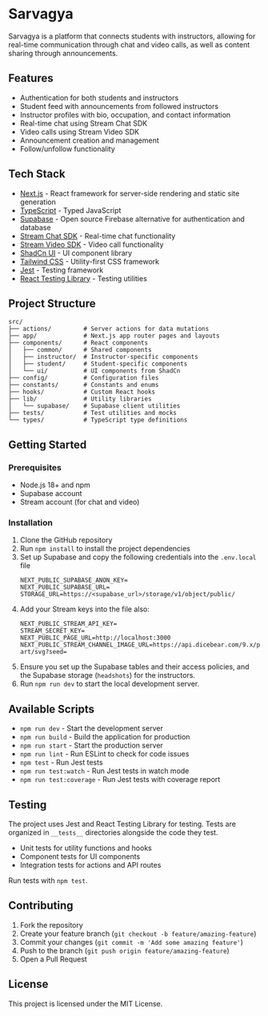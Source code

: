 # Sarvagya

Sarvagya is a platform that connects students with instructors, allowing for real-time communication through chat and video calls, as well as content sharing through announcements.

## Features

- Authentication for both students and instructors
- Student feed with announcements from followed instructors
- Instructor profiles with bio, occupation, and contact information
- Real-time chat using Stream Chat SDK
- Video calls using Stream Video SDK
- Announcement creation and management
- Follow/unfollow functionality

## Tech Stack

- [Next.js](https://nextjs.org/) - React framework for server-side rendering and static site generation
- [TypeScript](https://www.typescriptlang.org/) - Typed JavaScript
- [Supabase](https://supabase.com/) - Open source Firebase alternative for authentication and database
- [Stream Chat SDK](https://getstream.io/chat/docs/sdk/react/) - Real-time chat functionality
- [Stream Video SDK](https://getstream.io/video/docs/react/) - Video call functionality
- [ShadCn UI](https://ui.shadcn.com/) - UI component library
- [Tailwind CSS](https://tailwindcss.com/) - Utility-first CSS framework
- [Jest](https://jestjs.io/) - Testing framework
- [React Testing Library](https://testing-library.com/docs/react-testing-library/intro/) - Testing utilities

## Project Structure

```
src/
├── actions/         # Server actions for data mutations
├── app/             # Next.js app router pages and layouts
├── components/      # React components
│   ├── common/      # Shared components
│   ├── instructor/  # Instructor-specific components
│   ├── student/     # Student-specific components
│   └── ui/          # UI components from ShadCn
├── config/          # Configuration files
├── constants/       # Constants and enums
├── hooks/           # Custom React hooks
├── lib/             # Utility libraries
│   └── supabase/    # Supabase client utilities
├── tests/           # Test utilities and mocks
└── types/           # TypeScript type definitions
```

## Getting Started

### Prerequisites

- Node.js 18+ and npm
- Supabase account
- Stream account (for chat and video)

### Installation

1. Clone the GitHub repository
2. Run `npm install` to install the project dependencies
3. Set up Supabase and copy the following credentials into the `.env.local` file
   ```env
   NEXT_PUBLIC_SUPABASE_ANON_KEY=
   NEXT_PUBLIC_SUPABASE_URL=
   STORAGE_URL=https://<supabase_url>/storage/v1/object/public/
   ```
4. Add your Stream keys into the file also:
   ```env
   NEXT_PUBLIC_STREAM_API_KEY=
   STREAM_SECRET_KEY=
   NEXT_PUBLIC_PAGE_URL=http://localhost:3000
   NEXT_PUBLIC_STREAM_CHANNEL_IMAGE_URL=https://api.dicebear.com/9.x/pixel-art/svg?seed=
   ```
5. Ensure you set up the Supabase tables and their access policies, and the Supabase storage (`headshots`) for the instructors.
6. Run `npm run dev` to start the local development server.

## Available Scripts

- `npm run dev` - Start the development server
- `npm run build` - Build the application for production
- `npm run start` - Start the production server
- `npm run lint` - Run ESLint to check for code issues
- `npm test` - Run Jest tests
- `npm run test:watch` - Run Jest tests in watch mode
- `npm run test:coverage` - Run Jest tests with coverage report

## Testing

The project uses Jest and React Testing Library for testing. Tests are organized in `__tests__` directories alongside the code they test.

- Unit tests for utility functions and hooks
- Component tests for UI components
- Integration tests for actions and API routes

Run tests with `npm test`.

## Contributing

1. Fork the repository
2. Create your feature branch (`git checkout -b feature/amazing-feature`)
3. Commit your changes (`git commit -m 'Add some amazing feature'`)
4. Push to the branch (`git push origin feature/amazing-feature`)
5. Open a Pull Request

## License

This project is licensed under the MIT License.
